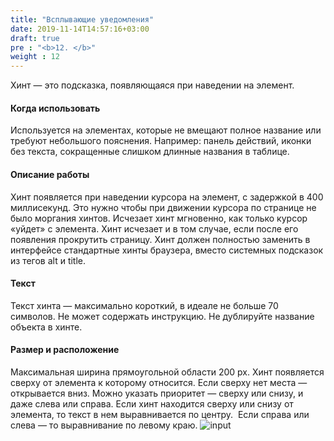 ```yaml
---
title: "Всплывающие уведомления"
date: 2019-11-14T14:57:16+03:00
draft: true
pre : "<b>12. </b>"
weight : 12
---
```

Хинт — это подсказка, появляющаяся при наведении на элемент.

#### Когда использовать
Используется на элементах, которые не вмещают полное название или требуют небольшого пояснения. Например: панель действий, иконки без текста, сокращенные слишком длинные названия в таблице.

#### Описание работы
Хинт появляется при наведении курсора на элемент, с задержкой в 400 миллисекунд. Это нужно чтобы при движении курсора по странице не было моргания хинтов.
Исчезает хинт мгновенно, как только курсор «уйдет» с элемента. Хинт исчезает и в том случае, если после его появления прокрутить страницу.
Хинт должен полностью заменить в интерфейсе стандартные хинты браузера, вместо системных подсказок из тегов alt и title.

#### Текст
Текст хинта — максимально короткий, в идеале не больше 70 символов. Не может содержать инструкцию.
Не дублируйте название объекта в хинте.

#### Размер и расположение
Максимальная ширина прямоугольной области 200 px.
Хинт появляется сверху от элемента к которому относится. Если сверху нет места — открывается вниз. Можно указать приоритет — сверху или снизу, и даже слева или справа.
Если хинт находится сверху или снизу от элемента, то текст в нем выравнивается по центру.  Если справа или слева — то выравнивание по левому краю.
![input](../../images/image28.png)







